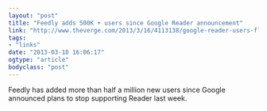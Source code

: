 ```yaml
---
layout: "post"
title: "Feedly adds 500K + users since Google Reader announcement"
link: "http://www.theverge.com/2013/3/16/4113138/google-reader-users-flock-to-feedly?utm_source=loopinsight.com&utm_medium=referral&utm_campaign=Feed%3A+loopinsight%2FKqJb+%28The+Loop%29"
tags: 
- "links"
date: "2013-03-18 16:06:17"
ogtype: "article"
bodyclass: "post"
---
```


Feedly has added more than half a million new users since Google announced plans to stop supporting Reader last week.